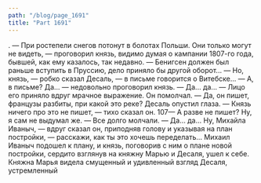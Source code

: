```yaml
---
path: "/blog/page_1691"
title: "Part 1691"
---
```


.
— При ростепели снегов потонут в болотах Польши. Они только могут не видеть, — проговорил князь, видимо думая о кампании 1807-го года, бывшей, как ему казалось, так недавно. — Бенигсен должен был раньше вступить в Пруссию, дело приняло бы другой оборот...
— Но, князь, — робко сказал Десаль, — в письме говорится о Витебске...
— А, в письме? Да... — недовольно проговорил князь. — Да... да... — Лицо его приняло вдруг мрачное выражение. Он помолчал. — Да, он пишет, французы разбиты, при какой это реке?
Десаль опустил глаза.
— Князь ничего про это не пишет, — тихо сказал он.
107— А разве не пишет? Ну, я сам не выдумал же. — Все долго молчали.
— Да... да... Ну, Михайла Иваныч, — вдруг сказал он, приподняв голову и указывая на план постройки, — расскажи, как ты это хочешь переделать...
Михаил Иваныч подошел к плану, и князь, поговорив с ним о плане новой постройки, сердито взглянув на княжну Марью и Десаля, ушел к себе.
Княжна Марья видела смущенный и удивленный взгляд Десаля, устремленный 
